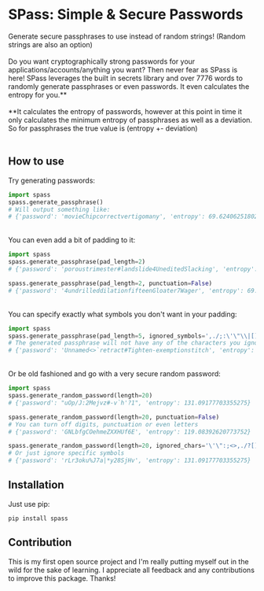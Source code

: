 # SPass: Simple & Secure Passwords #

Generate secure passphrases to use instead of random strings! (Random strings are also an option) <br>
<br>
Do you want cryptographically strong passwords for your applications/accounts/anything you want? Then
never fear as SPass is here! SPass leverages the built in secrets library and over 7776 words to randomly
generate passphrases or even passwords. It even calculates the entropy for you.**
<br><br>
**It calculates the entropy of passwords, however at this point in time it only calculates the minimum entropy
of passphrases as well as a deviation. So for passphrases the true value is (entropy +- deviation)
<br><br>

## How to use ##
Try generating passwords:

```python
import spass
spass.generate_passphrase()
# Will output something like:
# {'password': 'movieChipcorrectvertigomany', 'entropy': 69.62406251802891, 'deviation': 0.0}
```

<br>
You can even add a bit of padding to it:

```python
import spass
spass.generate_passphrase(pad_length=2)
# {'password': 'poroustrimester#landslide4UneditedSlacking', 'entropy': 69.62406251802891, 'deviation': 10.784634845557521}

spass.generate_passphrase(pad_length=2, punctuation=False)
# {'password': '4undrilleddilationfifteenGloater7Wager', 'entropy': 69.62406251802891, 'deviation': 6.643856189774725}
```
<br>
You can specify exactly what symbols you don't want in your padding:

```python
import spass
spass.generate_passphrase(pad_length=5, ignored_symbols=',./;:\'\"\\|[]{}()')
# The generated passphrase will not have any of the characters you ignored in the padding
# {'password': 'Unnamed<>`retract#Tighten-exemptionstitch', 'entropy': 69.62406251802891, 'deviation': 23.774437510817343}
```
<br>
Or be old fashioned and go with a very secure random password:

```python
import spass
spass.generate_random_password(length=20)
# {'password': "uOp/J:2Mejvz#-v`h'?1", 'entropy': 131.09177703355275}

spass.generate_random_password(length=20, punctuation=False)
# You can turn off digits, punctuation or even letters
# {'password': 'GNLbfgCOehmeZXXHUf6E', 'entropy': 119.08392620773752}

spass.generate_random_password(length=20, ignored_chars='\'\":;<>,./?[]{}\\()')
# Or just ignore specific symbols
# {'password': 'rLr3oku%J7a|*y28SjHv', 'entropy': 131.09177703355275}
```

## Installation ##
Just use pip:
```
pip install spass
```

## Contribution ##
This is my first open source project and I'm really putting myself out in the wild for the sake of
learning. I appreciate all feedback and any contributions to improve this package. Thanks!